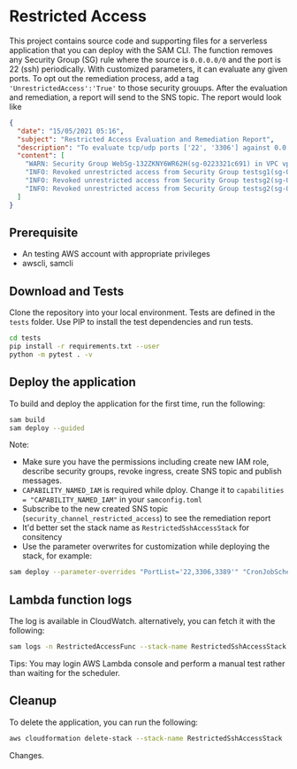 # Restricted Access

This project contains source code and supporting files for a serverless application that you can deploy with the SAM CLI.
The function removes any Security Group (SG) rule where the source is `0.0.0.0/0` and the port is 22 (ssh) periodically.
With customized parameters, it can evaluate any given ports. To opt out the remediation process, add a tag `'UnrestrictedAccess':'True'` to those security grouups.
After the evaluation and remediation, a report will send to the SNS topic. The report would look like

```json
{
  "date": "15/05/2021 05:16",
  "subject": "Restricted Access Evaluation and Remediation Report",
  "description": "To evaluate tcp/udp ports ['22', '3306'] against 0.0.0.0/0",
  "content": [
    "WARN: Security Group WebSg-132ZKNY6WR62H(sg-0223321c691) in VPC vpc-01317211a2 has an UnrestrictedAccess tag set as True.",
    "INFO: Revoked unrestricted access from Security Group testsg1(sg-09debfa0ddf1) in VPC vpc-43ec24. {'IpProtocol': '-1', 'IpRanges': [{'CidrIp': '0.0.0.0/0'}]}",
    "INFO: Revoked unrestricted access from Security Group testsg2(sg-0cdacdb91017) in VPC vpc-43ec24. {'FromPort': 22, 'ToPort': 22, 'IpProtocol': 'tcp', 'IpRanges': [{'CidrIp': '0.0.0.0/0'}]}",
    "INFO: Revoked unrestricted access from Security Group testsg2(sg-0cd70db91017) in VPC vpc-43ec24. {'FromPort': 3305, 'ToPort': 3307, 'IpProtocol': 'tcp', 'IpRanges': [{'CidrIp': '0.0.0.0/0'}]}"
  ]
}
```

## Prerequisite
- An testing AWS account with appropriate privileges
- awscli, samcli

## Download and Tests

Clone the repository into your local environment.
Tests are defined in the `tests` folder. Use PIP to install the test dependencies and run tests.

```bash
cd tests
pip install -r requirements.txt --user
python -m pytest . -v
```

## Deploy the application

To build and deploy the application for the first time, run the following:

```bash
sam build
sam deploy --guided
```

Note:

- Make sure you have the permissions including create new IAM role, describe security groups, revoke ingress, create SNS topic and publish messages.
- `CAPABILITY_NAMED_IAM` is required while dploy. Change it to `capabilities = "CAPABILITY_NAMED_IAM"` in your `samconfig.toml`
- Subscribe to the new created SNS topic (`security_channel_restricted_access`) to see the remediation report
- It'd better set the stack name as `RestrictedSshAccessStack` for consitency
- Use the parameter overwrites for customization while deploying the stack, for example:

```bash
sam deploy --parameter-overrides "PortList='22,3306,3389'" "CronJobSchedule='cron(1/5 * * * ? *)'"
```

## Lambda function logs

The log is available in CloudWatch. alternatively, you can fetch it with the following:

```bash
sam logs -n RestrictedAccessFunc --stack-name RestrictedSshAccessStack --tail
```

Tips: You may login AWS Lambda console and perform a manual test rather than waiting for the scheduler.

## Cleanup

To delete the application, you can run the following:

```bash
aws cloudformation delete-stack --stack-name RestrictedSshAccessStack
```

Changes.
